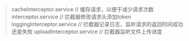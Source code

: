 > cacheInterceptor.service // 缓存请求，以便于减少请求次数
> interceptor.service // 拦截器修改请求头添加token
> loggingInterceptor.service // 拦截器记录日志，监听请求的返回时间成功还是失败
> uploadInterceptor.service // 拦截器监听文件上传进度